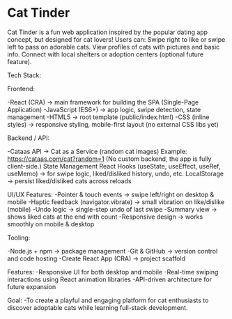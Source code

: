 ﻿# Cat Tinder 

Cat Tinder is a fun web application inspired by the popular dating app concept, but designed for cat lovers! Users can:
Swipe right to like or swipe left to pass on adorable cats.
View profiles of cats with pictures and basic info.
Connect with local shelters or adoption centers (optional future feature).

Tech Stack:

Frontend:

-React (CRA) → main framework for building the SPA (Single-Page Application)
-JavaScript (ES6+) → app logic, swipe detection, state management
-HTML5 → root template (public/index.html)
-CSS (inline styles) → responsive styling, mobile-first layout (no external CSS libs yet)

Backend / API:

-Cataas API
 → Cat as a Service (random cat images)
Example: https://cataas.com/cat?random=1
(No custom backend, the app is fully client-side.)
State Management
React Hooks (useState, useEffect, useRef, useMemo) → for swipe logic, liked/disliked history, undo, etc.
LocalStorage → persist liked/disliked cats across reloads

UI/UX Features:
-Pointer & touch events → swipe left/right on desktop & mobile
-Haptic feedback (navigator.vibrate) → small vibration on like/dislike (mobile)
-Undo logic → single-step undo of last swipe
-Summary view → shows liked cats at the end with count
-Responsive design → works smoothly on mobile & desktop

Tooling:

-Node.js + npm → package management
-Git & GitHub → version control and code hosting
-Create React App (CRA) → project scaffold


Features:
-Responsive UI for both desktop and mobile
-Real-time swiping interactions using React animation libraries
-API-driven architecture for future expansion

Goal:
-To create a playful and engaging platform for cat enthusiasts to discover adoptable cats while learning full-stack development.
